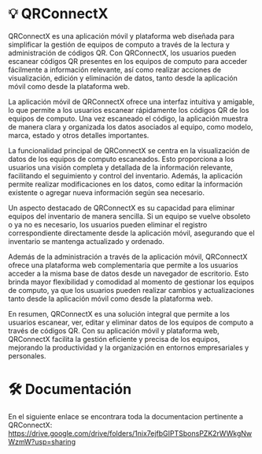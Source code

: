 # :bulb: QRConnectX
QRConnectX es una aplicación móvil y plataforma web diseñada para simplificar la gestión de equipos de computo a través de la lectura y administración de códigos QR. Con QRConnectX, los usuarios pueden escanear códigos QR presentes en los equipos de computo para acceder fácilmente a información relevante, así como realizar acciones de visualización, edición y eliminación de datos, tanto desde la aplicación móvil como desde la plataforma web.

La aplicación móvil de QRConnectX ofrece una interfaz intuitiva y amigable, lo que permite a los usuarios escanear rápidamente los códigos QR de los equipos de computo. Una vez escaneado el código, la aplicación muestra de manera clara y organizada los datos asociados al equipo, como modelo, marca, estado y otros detalles importantes.

La funcionalidad principal de QRConnectX se centra en la visualización de datos de los equipos de computo escaneados. Esto proporciona a los usuarios una visión completa y detallada de la información relevante, facilitando el seguimiento y control del inventario. Además, la aplicación permite realizar modificaciones en los datos, como editar la información existente o agregar nueva información según sea necesario.

Un aspecto destacado de QRConnectX es su capacidad para eliminar equipos del inventario de manera sencilla. Si un equipo se vuelve obsoleto o ya no es necesario, los usuarios pueden eliminar el registro correspondiente directamente desde la aplicación móvil, asegurando que el inventario se mantenga actualizado y ordenado.

Además de la administración a través de la aplicación móvil, QRConnectX ofrece una plataforma web complementaria que permite a los usuarios acceder a la misma base de datos desde un navegador de escritorio. Esto brinda mayor flexibilidad y comodidad al momento de gestionar los equipos de computo, ya que los usuarios pueden realizar cambios y actualizaciones tanto desde la aplicación móvil como desde la plataforma web.

En resumen, QRConnectX es una solución integral que permite a los usuarios escanear, ver, editar y eliminar datos de los equipos de computo a través de códigos QR. Con su aplicación móvil y plataforma web, QRConnectX facilita la gestión eficiente y precisa de los equipos, mejorando la productividad y la organización en entornos empresariales y personales.

# :hammer_and_wrench: Documentación
En el siguiente enlace se encontrara toda la documentacion pertinente a QRConnectX: https://drive.google.com/drive/folders/1nix7ejfbGIPTSbonsPZK2rWWkgNwWzmW?usp=sharing

